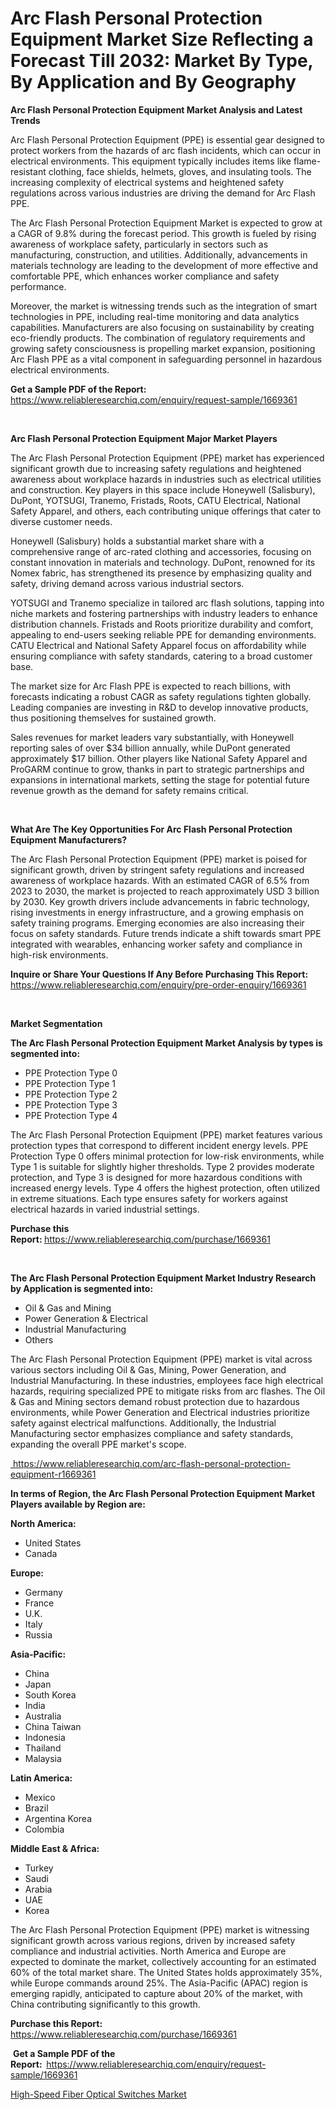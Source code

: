 <p><h1>Arc Flash Personal Protection Equipment Market Size Reflecting a Forecast Till 2032: Market By Type, By Application and By Geography</h1></p><p><strong>Arc Flash Personal Protection Equipment Market Analysis and Latest Trends</strong></p>
<p><p>Arc Flash Personal Protection Equipment (PPE) is essential gear designed to protect workers from the hazards of arc flash incidents, which can occur in electrical environments. This equipment typically includes items like flame-resistant clothing, face shields, helmets, gloves, and insulating tools. The increasing complexity of electrical systems and heightened safety regulations across various industries are driving the demand for Arc Flash PPE.</p><p>The Arc Flash Personal Protection Equipment Market is expected to grow at a CAGR of 9.8% during the forecast period. This growth is fueled by rising awareness of workplace safety, particularly in sectors such as manufacturing, construction, and utilities. Additionally, advancements in materials technology are leading to the development of more effective and comfortable PPE, which enhances worker compliance and safety performance. </p><p>Moreover, the market is witnessing trends such as the integration of smart technologies in PPE, including real-time monitoring and data analytics capabilities. Manufacturers are also focusing on sustainability by creating eco-friendly products. The combination of regulatory requirements and growing safety consciousness is propelling market expansion, positioning Arc Flash PPE as a vital component in safeguarding personnel in hazardous electrical environments.</p></p>
<p><strong>Get a Sample PDF of the Report:&nbsp;</strong> <a href="https://www.reliableresearchiq.com/enquiry/request-sample/1669361?utm_campaign=904&utm_medium=2&utm_source=Github&utm_content=ia&utm_term=02032025&utm_id=arc-flash-personal-protection-equipment">https://www.reliableresearchiq.com/enquiry/request-sample/1669361</a></p>
<p>&nbsp;</p>
<p><strong>Arc Flash Personal Protection Equipment Major Market Players</strong></p>
<p><p>The Arc Flash Personal Protection Equipment (PPE) market has experienced significant growth due to increasing safety regulations and heightened awareness about workplace hazards in industries such as electrical utilities and construction. Key players in this space include Honeywell (Salisbury), DuPont, YOTSUGI, Tranemo, Fristads, Roots, CATU Electrical, National Safety Apparel, and others, each contributing unique offerings that cater to diverse customer needs.</p><p>Honeywell (Salisbury) holds a substantial market share with a comprehensive range of arc-rated clothing and accessories, focusing on constant innovation in materials and technology. DuPont, renowned for its Nomex fabric, has strengthened its presence by emphasizing quality and safety, driving demand across various industrial sectors.</p><p>YOTSUGI and Tranemo specialize in tailored arc flash solutions, tapping into niche markets and fostering partnerships with industry leaders to enhance distribution channels. Fristads and Roots prioritize durability and comfort, appealing to end-users seeking reliable PPE for demanding environments. CATU Electrical and National Safety Apparel focus on affordability while ensuring compliance with safety standards, catering to a broad customer base.</p><p>The market size for Arc Flash PPE is expected to reach billions, with forecasts indicating a robust CAGR as safety regulations tighten globally. Leading companies are investing in R&D to develop innovative products, thus positioning themselves for sustained growth. </p><p>Sales revenues for market leaders vary substantially, with Honeywell reporting sales of over $34 billion annually, while DuPont generated approximately $17 billion. Other players like National Safety Apparel and ProGARM continue to grow, thanks in part to strategic partnerships and expansions in international markets, setting the stage for potential future revenue growth as the demand for safety remains critical.</p></p>
<p>&nbsp;</p>
<p><strong>What Are The Key Opportunities For Arc Flash Personal Protection Equipment Manufacturers?</strong></p>
<p><p>The Arc Flash Personal Protection Equipment (PPE) market is poised for significant growth, driven by stringent safety regulations and increased awareness of workplace hazards. With an estimated CAGR of 6.5% from 2023 to 2030, the market is projected to reach approximately USD 3 billion by 2030. Key growth drivers include advancements in fabric technology, rising investments in energy infrastructure, and a growing emphasis on safety training programs. Emerging economies are also increasing their focus on safety standards. Future trends indicate a shift towards smart PPE integrated with wearables, enhancing worker safety and compliance in high-risk environments.</p></p>
<p><strong>Inquire or Share Your Questions If Any Before Purchasing This Report:</strong> <a href="https://www.reliableresearchiq.com/enquiry/pre-order-enquiry/1669361?utm_campaign=904&utm_medium=2&utm_source=Github&utm_content=ia&utm_term=02032025&utm_id=arc-flash-personal-protection-equipment">https://www.reliableresearchiq.com/enquiry/pre-order-enquiry/1669361</a></p>
<p>&nbsp;</p>
<p><strong>Market Segmentation</strong></p>
<p><strong>The Arc Flash Personal Protection Equipment Market Analysis by types is segmented into:</strong></p>
<p><ul><li>PPE Protection Type 0</li><li>PPE Protection Type 1</li><li>PPE Protection Type 2</li><li>PPE Protection Type 3</li><li>PPE Protection Type 4</li></ul></p>
<p><p>The Arc Flash Personal Protection Equipment (PPE) market features various protection types that correspond to different incident energy levels. PPE Protection Type 0 offers minimal protection for low-risk environments, while Type 1 is suitable for slightly higher thresholds. Type 2 provides moderate protection, and Type 3 is designed for more hazardous conditions with increased energy levels. Type 4 offers the highest protection, often utilized in extreme situations. Each type ensures safety for workers against electrical hazards in varied industrial settings.</p></p>
<p><strong>Purchase this Report:&nbsp;</strong><a href="https://www.reliableresearchiq.com/purchase/1669361?utm_campaign=904&utm_medium=2&utm_source=Github&utm_content=ia&utm_term=02032025&utm_id=arc-flash-personal-protection-equipment">https://www.reliableresearchiq.com/purchase/1669361</a></p>
<p>&nbsp;</p>
<p><strong>The Arc Flash Personal Protection Equipment Market Industry Research by Application is segmented into:</strong></p>
<p><ul><li>Oil & Gas and Mining</li><li>Power Generation & Electrical</li><li>Industrial Manufacturing</li><li>Others</li></ul></p>
<p><p>The Arc Flash Personal Protection Equipment (PPE) market is vital across various sectors including Oil & Gas, Mining, Power Generation, and Industrial Manufacturing. In these industries, employees face high electrical hazards, requiring specialized PPE to mitigate risks from arc flashes. The Oil & Gas and Mining sectors demand robust protection due to hazardous environments, while Power Generation and Electrical industries prioritize safety against electrical malfunctions. Additionally, the Industrial Manufacturing sector emphasizes compliance and safety standards, expanding the overall PPE market's scope.</p></p>
<p><a href="https://www.reliableresearchiq.com/arc-flash-personal-protection-equipment-r1669361?utm_campaign=904&utm_medium=2&utm_source=Github&utm_content=ia&utm_term=02032025&utm_id=arc-flash-personal-protection-equipment">&nbsp;https://www.reliableresearchiq.com/arc-flash-personal-protection-equipment-r1669361</a></p>
<p><strong>In terms of Region, the Arc Flash Personal Protection Equipment Market Players available by Region are:</strong></p>
<p>
    <p> <strong> North America: </strong>
        <ul>
            <li>United States</li>
            <li>Canada</li>
        </ul>
        </p> 
    <p> <strong> Europe: </strong>
        <ul>
            <li>Germany</li>
            <li>France</li>
            <li>U.K.</li>
            <li>Italy</li>
            <li>Russia</li>
        </ul>
        </p> 
    <p> <strong> Asia-Pacific: </strong>
        <ul>
            <li>China</li>
            <li>Japan</li>
            <li>South Korea</li>
            <li>India</li>
            <li>Australia</li>
            <li>China Taiwan</li>
            <li>Indonesia</li>
            <li>Thailand</li>
            <li>Malaysia</li>
        </ul>
        </p> 
    <p> <strong> Latin America: </strong>
        <ul>
            <li>Mexico</li>
            <li>Brazil</li>
            <li>Argentina Korea</li>
            <li>Colombia</li>
        </ul>
        </p> 
    <p> <strong> Middle East & Africa: </strong>
        <ul>
            <li>Turkey</li>
            <li>Saudi</li>
            <li>Arabia</li>
            <li>UAE</li>
            <li>Korea</li>
        </ul>
    </p>
    </p>
<p><p>The Arc Flash Personal Protection Equipment (PPE) market is witnessing significant growth across various regions, driven by increased safety compliance and industrial activities. North America and Europe are expected to dominate the market, collectively accounting for an estimated 60% of the total market share. The United States holds approximately 35%, while Europe commands around 25%. The Asia-Pacific (APAC) region is emerging rapidly, anticipated to capture about 20% of the market, with China contributing significantly to this growth.</p></p>
<p><strong>Purchase this Report: </strong><a href="https://www.reliableresearchiq.com/purchase/1669361?utm_campaign=904&utm_medium=2&utm_source=Github&utm_content=ia&utm_term=02032025&utm_id=arc-flash-personal-protection-equipment">https://www.reliableresearchiq.com/purchase/1669361</a></p>
<p>&nbsp;<strong>Get a Sample PDF of the Report:&nbsp;&nbsp;</strong><a href="https://www.reliableresearchiq.com/enquiry/request-sample/1669361?utm_campaign=904&utm_medium=2&utm_source=Github&utm_content=ia&utm_term=02032025&utm_id=arc-flash-personal-protection-equipment">https://www.reliableresearchiq.com/enquiry/request-sample/1669361</a></p>
<p><strong></strong></p>
<p><p><a href="https://github.com/reeseberro3j/Market-Research-Report-List-1/blob/main/high-speed-fiber-optical-switches-market.md?utm_campaign=904&utm_medium=2&utm_source=Github&utm_content=ia&utm_term=02032025&utm_id=arc-flash-personal-protection-equipment">High-Speed Fiber Optical Switches Market</a></p></p>